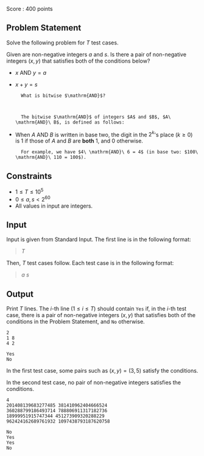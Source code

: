 Score : $400$ points

## Problem Statement

Solve the following problem for $T$ test cases.

Given are non-negative integers $a$ and $s$. Is there a pair of non-negative integers $(x,y)$ that satisfies both of the conditions below?

- $x\ \text{AND}\ y=a$
- $x+y=s$

    
        What is bitwise $\mathrm{AND}$?
    
    

        The bitwise $\mathrm{AND}$ of integers $A$ and $B$, $A\ \mathrm{AND}\ B$, is defined as follows:
        

- When $A\ \mathrm{AND}\ B$ is written in base two, the digit in the $2^k$'s place ($k \geq 0$) is $1$ if those of $A$ and $B$ are **both** $1$, and $0$ otherwise.

        For example, we have $4\ \mathrm{AND}\ 6 = 4$ (in base two: $100\ \mathrm{AND}\ 110 = 100$).  
    

## Constraints

- $1 \leq T \leq 10^5$
- $0 \leq a,s \lt 2^{60}$
- All values in input are integers.

## Input

Input is given from Standard Input. The first line is in the following format:

> $T$

Then, $T$ test cases follow. Each test case is in the following format:

> $a$ $s$

## Output

Print $T$ lines. The $i$-th line $(1 \leq i \leq T)$ should contain `Yes` if, in the $i$-th test case, there is a pair of non-negative integers $(x,y)$ that satisfies both of the conditions in the Problem Statement, and `No` otherwise.

```input1
2
1 8
4 2
```

```output1
Yes
No
```

In the first test case, some pairs such as $(x,y)=(3,5)$ satisfy the conditions.

In the second test case, no pair of non-negative integers satisfies the conditions.

```input2
4
201408139683277485 381410962404666524
360288799186493714 788806911317182736
18999951915747344 451273909320288229
962424162689761932 1097438793187620758
```

```output2
No
Yes
Yes
No
```